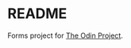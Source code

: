 # README

Forms project for [The Odin Project](https://www.theodinproject.com/lessons/ruby-on-rails-forms).  
